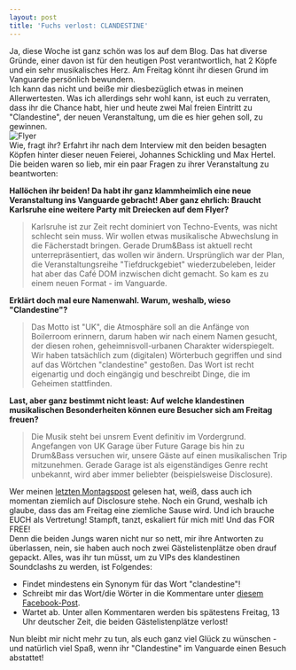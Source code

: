 ```yaml
---
layout: post
title: 'Fuchs verlost: CLANDESTINE'
---
```


Ja, diese Woche ist ganz schön was los auf dem Blog. Das hat diverse Gründe, einer davon ist für den heutigen Post verantwortlich, hat 2 Köpfe und ein sehr musikalisches Herz. Am Freitag könnt ihr diesen Grund im Vanguarde persönlich bewundern.  
Ich kann das nicht und beiße mir diesbezüglich etwas in meinen Allerwertesten. Was ich allerdings sehr wohl kann, ist euch zu verraten, dass ihr die Chance habt, hier und heute zwei Mal freien Eintritt zu "Clandestine", der neuen Veranstaltung, um die es hier gehen soll, zu gewinnen.   
![Flyer](https://farm6.staticflickr.com/5573/14316568519_93dd2880c6_c.jpg)  
Wie, fragt ihr? Erfahrt ihr nach dem Interview mit den beiden besagten Köpfen hinter dieser neuen Feierei, Johannes Schickling und Max Hertel. Die beiden waren so lieb, mir ein paar Fragen zu ihrer Veranstaltung zu beantworten:  

**Hallöchen ihr beiden! Da habt ihr ganz klammheimlich eine neue Veranstaltung ins Vanguarde gebracht! Aber ganz ehrlich: Braucht Karlsruhe eine weitere Party mit Dreiecken auf dem Flyer?**

> Karlsruhe ist zur Zeit recht dominiert von Techno-Events, was nicht schlecht sein muss. Wir wollen etwas musikalische Abwechslung in die Fächerstadt bringen. Gerade Drum&Bass ist aktuell recht unterrepräsentiert, das wollen wir ändern. Ursprünglich war der Plan, die Veranstaltungsreihe "Tiefdruckgebiet" wiederzubeleben, leider hat aber das Café DOM inzwischen dicht gemacht. So kam es zu einem neuen Format - im Vanguarde.

**Erklärt doch mal eure Namenwahl. Warum, weshalb, wieso "Clandestine"?**

> Das Motto ist "UK", die Atmosphäre soll an die Anfänge von Boilerroom erinnern, darum haben wir nach einem Namen gesucht, der diesen rohen, geheimnisvoll-urbanen Charakter widerspiegelt. Wir haben tatsächlich zum (digitalen) Wörterbuch gegriffen und sind auf das Wörtchen "clandestine" gestoßen. Das Wort ist recht eigenartig und doch eingängig und beschreibt Dinge, die im Geheimen stattfinden.

**Last, aber ganz bestimmt nicht least: Auf welche klandestinen musikalischen Besonderheiten können eure Besucher sich am Freitag freuen?**

> Die Musik steht bei unsrem Event definitiv im Vordergrund. Angefangen von UK Garage über Future Garage bis hin zu Drum&Bass versuchen wir, unsere Gäste auf einen musikalischen Trip mitzunehmen. Gerade Garage ist als eigenständiges Genre recht unbekannt, wird aber immer beliebter (beispielsweise Disclosure).  

Wer meinen [letzten Montagspost](http://fuchsgehtum.de/fuchsohrwurm-neue-lieben-new-loves/) gelesen hat, weiß, dass auch ich momentan ziemlich auf Disclosure stehe. Noch ein Grund, weshalb ich glaube, dass das am Freitag eine ziemliche Sause wird. Und ich brauche EUCH als Vertretung! Stampft, tanzt, eskaliert für mich mit! Und das FOR FREE!  
Denn die beiden Jungs waren nicht nur so nett, mir ihre Antworten zu überlassen, nein, sie haben auch noch zwei Gästelistenplätze oben drauf gepackt. Alles, was ihr tun müsst, um zu VIPs des klandestinen Soundclashs zu werden, ist Folgendes:  

* Findet mindestens ein Synonym für das Wort "clandestine"! 
* Schreibt mir das Wort/die Wörter in die Kommentare unter [diesem Facebook-Post](https://www.facebook.com/photo.php?fbid=1627176594174942&set=a.1492136027679000.1073741828.1491670487725554&type=1).  
* Wartet ab. Unter allen Kommentaren werden bis spätestens Freitag, 13 Uhr deutscher Zeit, die beiden Gästelistenplätze verlost!  

Nun bleibt mir nicht mehr zu tun, als euch ganz viel Glück zu wünschen - und natürlich viel Spaß, wenn ihr "Clandestine" im Vanguarde einen Besuch abstattet!
